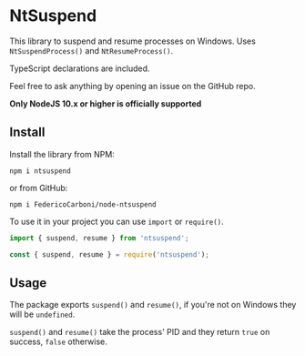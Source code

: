 # NtSuspend
This library to suspend and resume processes on Windows.
Uses `NtSuspendProcess()` and `NtResumeProcess()`.

TypeScript declarations are included.

Feel free to ask anything by opening an issue on the GitHub repo.

**Only NodeJS 10.x or higher is officially supported**

## Install
Install the library from NPM:

`npm i ntsuspend`

or from GitHub:

`npm i FedericoCarboni/node-ntsuspend`

To use it in your project you can use `import` or `require()`.
```ts
import { suspend, resume } from 'ntsuspend';
```
```ts
const { suspend, resume } = require('ntsuspend');
```

## Usage
The package exports `suspend()` and `resume()`, if you're not on Windows they
will be `undefined`.

`suspend()` and `resume()` take the process' PID and they return `true` on
success, `false` otherwise.
